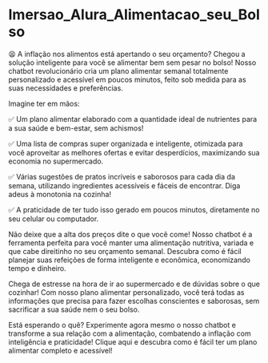 # Imersao_Alura_Alimentacao_seu_Bolso
😫 A inflação nos alimentos está apertando o seu orçamento? Chegou a solução inteligente para você se alimentar bem sem pesar no bolso! Nosso chatbot revolucionário cria um plano alimentar semanal totalmente personalizado e acessível em poucos minutos, feito sob medida para as suas necessidades e preferências.

Imagine ter em mãos:

✅ Um plano alimentar elaborado com a quantidade ideal de nutrientes para a sua saúde e bem-estar, sem achismos!

✅ Uma lista de compras super organizada e inteligente, otimizada para você aproveitar as melhores ofertas e evitar desperdícios, maximizando sua economia no supermercado.

✅ Várias sugestões de pratos incríveis e saborosos para cada dia da semana, utilizando ingredientes acessíveis e fáceis de encontrar. Diga adeus à monotonia na cozinha!

✅ A praticidade de ter tudo isso gerado em poucos minutos, diretamente no seu celular ou computador.

Não deixe que a alta dos preços dite o que você come! Nosso chatbot é a ferramenta perfeita para você manter uma alimentação nutritiva, variada e que cabe direitinho no seu orçamento semanal. Descubra como é fácil planejar suas refeições de forma inteligente e econômica, economizando tempo e dinheiro.

Chega de estresse na hora de ir ao supermercado e de dúvidas sobre o que cozinhar! Com nosso plano alimentar personalizado, você terá todas as informações que precisa para fazer escolhas conscientes e saborosas, sem sacrificar a sua saúde nem o seu bolso.

Está esperando o quê? Experimente agora mesmo o nosso chatbot e transforme a sua relação com a alimentação, combatendo a inflação com inteligência e praticidade! Clique aqui e descubra como é fácil ter um plano alimentar completo e acessível!
